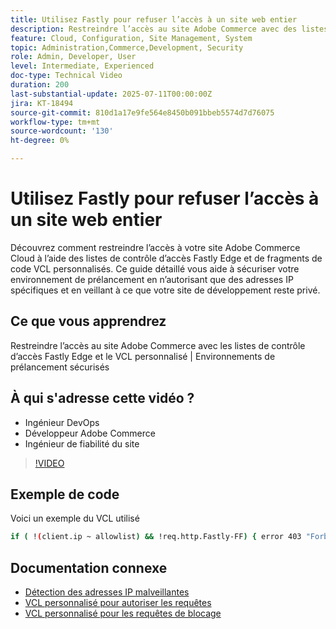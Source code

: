 ```yaml
---
title: Utilisez Fastly pour refuser l’accès à un site web entier
description: Restreindre l’accès au site Adobe Commerce avec des listes de contrôle d’accès Fastly Edge et une liste de contrôle de contenu personnalisée
feature: Cloud, Configuration, Site Management, System
topic: Administration,Commerce,Development, Security
role: Admin, Developer, User
level: Intermediate, Experienced
doc-type: Technical Video
duration: 200
last-substantial-update: 2025-07-11T00:00:00Z
jira: KT-18494
source-git-commit: 810d1a17e9fe564e8450b091bbeb5574d7d76075
workflow-type: tm+mt
source-wordcount: '130'
ht-degree: 0%

---
```



# Utilisez Fastly pour refuser l’accès à un site web entier

Découvrez comment restreindre l’accès à votre site Adobe Commerce Cloud à l’aide des listes de contrôle d’accès Fastly Edge et de fragments de code VCL personnalisés. Ce guide détaillé vous aide à sécuriser votre environnement de prélancement en n’autorisant que des adresses IP spécifiques et en veillant à ce que votre site de développement reste privé.

## Ce que vous apprendrez

Restreindre l’accès au site Adobe Commerce avec les listes de contrôle d’accès Fastly Edge et le VCL personnalisé | Environnements de prélancement sécurisés

## À qui s&#39;adresse cette vidéo ?

* Ingénieur DevOps
* Développeur Adobe Commerce
* Ingénieur de fiabilité du site

>[!VIDEO](https://video.tv.adobe.com/v/3464781/?learn=on&enablevpops&captions=fre_fr)

## Exemple de code

Voici un exemple du VCL utilisé

```BASH
if ( !(client.ip ~ allowlist) && !req.http.Fastly-FF) { error 403 "Forbidden";}
```

## Documentation connexe

* [Détection des adresses IP malveillantes](https://experienceleague.adobe.com/fr/docs/commerce-learn/tutorials/tools/new-relic/malicious-ip)
* [VCL personnalisé pour autoriser les requêtes](https://experienceleague.adobe.com/fr/docs/commerce-on-cloud/user-guide/cdn/custom-vcl-snippets/fastly-vcl-allowlist)
* [VCL personnalisé pour les requêtes de blocage](https://experienceleague.adobe.com/fr/docs/commerce-on-cloud/user-guide/cdn/custom-vcl-snippets/fastly-vcl-blocking)